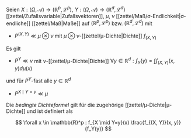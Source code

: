 Seien $X : (\Omega, \mathcal{A}) \to (\mathbb{R}^p, \mathcal{L}^p)$, $Y : (\Omega, \mathcal{A}) \to (\mathbb{R}^d, \mathcal{L}^d)$ [[zettel/Zufallsvariable|Zufallsvektoren]], $\mu$, $\nu$ [[zettel/Maß/σ-Endlichkeit|σ-endliche]] [[zettel/Maß|Maße]] auf $(\mathbb{R}^p, \mathcal{L}^p)$ bzw. $(\mathbb{R}^d, \mathcal{L}^d)$ mit
- $P^{(X, Y)} \ll \mu \otimes \nu$ mit $\mu \otimes \nu$-[[zettel/μ-Dichte|Dichte]] $f_{(X, Y)}$

Es gilt
- $P^Y \ll \nu$ mit $\nu$-[[zettel/μ-Dichte|Dichte]] $\forall y \in \mathbb{R}^d : f_Y(y) = \int f_{(X, Y)}(x, y) d\mu(x)$

und für $P^Y$-fast alle $y \in \mathbb{R}^d$
- $P^{X \mid Y=y} \ll \mu$

Die *bedingte Dichteformel* gilt für die zugehörige [[zettel/μ-Dichte|μ-Dichte]] und ist definiert als

$$
	\forall x \in \mathbb{R}^p : f_{X \mid Y=y}(x) \frac{f_{(X, Y)}(x, y)}{f_Y(y)}
$$